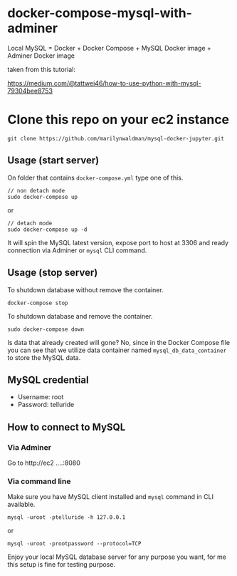 # docker-compose-mysql-with-adminer
Local MySQL = Docker + Docker Compose + MySQL Docker image + Adminer Docker image

taken from this tutorial:

https://medium.com/@tattwei46/how-to-use-python-with-mysql-79304bee8753

# Clone this repo on your ec2 instance

```aidl
git clone https://github.com/marilynwaldman/mysql-docker-jupyter.git
```

## Usage (start server)

On folder that contains `docker-compose.yml` type one of this.

```
// non detach mode
sudo docker-compose up
```
or
```
// detach mode
sudo docker-compose up -d
```

It will spin the MySQL latest version, expose port to host at 3306 and ready connection via Adminer or `mysql` CLI command.

## Usage (stop server)

To shutdown database without remove the container.

```
docker-compose stop
```

To shutdown database and remove the container.
```
sudo docker-compose down
```

Is data that already created will gone? No, since in the Docker Compose file you can see that we utilize data container named `mysql_db_data_container` to store the MySQL data.

## MySQL credential

- Username: root
- Password: telluride

## How to connect to MySQL

### Via Adminer
Go to http://ec2 ....:8080

### Via command line
Make sure you have MySQL client installed and `mysql` command in CLI available.

```
mysql -uroot -ptelluride -h 127.0.0.1
```

or

```
mysql -uroot -prootpassword --protocol=TCP
```

Enjoy your local MySQL database server for any purpose you want, for me this setup is fine for testing purpose.
